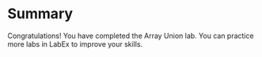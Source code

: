 # Summary

Congratulations! You have completed the Array Union lab. You can practice more labs in LabEx to improve your skills.
